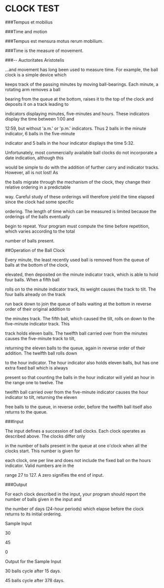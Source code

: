 CLOCK TEST
=========

###Tempus et mobilius

###Time and motion

###Tempus est mensura motus rerum mobilium.

###Time is the measure of movement.

###-- Auctoritates Aristotelis

...and movement has long been used to measure time. For example, the ball clock is a simple device which 

keeps track of the passing minutes by moving ball-bearings. Each minute, a rotating arm removes a ball 

bearing from the queue at the bottom, raises it to the top of the clock and deposits it on a track leading to 

indicators displaying minutes, five-minutes and hours. These indicators display the time between 1:00 and 

12:59, but without 'a.m.' or 'p.m.' indicators. Thus 2 balls in the minute indicator, 6 balls in the five-minute 

indicator and 5 balls in the hour indicator displays the time 5:32.

Unfortunately, most commercially available ball clocks do not incorporate a date indication, although this 

would be simple to do with the addition of further carry and indicator tracks. However, all is not lost! As 

the balls migrate through the mechanism of the clock, they change their relative ordering in a predictable 

way. Careful study of these orderings will therefore yield the time elapsed since the clock had some specific 

ordering. The length of time which can be measured is limited because the orderings of the balls eventually 

begin to repeat. Your program must compute the time before repetition, which varies according to the total 

number of balls present.

##Operation of the Ball Clock

Every minute, the least recently used ball is removed from the queue of balls at the bottom of the clock, 

elevated, then deposited on the minute indicator track, which is able to hold four balls. When a fifth ball 

rolls on to the minute indicator track, its weight causes the track to tilt. The four balls already on the track 

run back down to join the queue of balls waiting at the bottom in reverse order of their original addition to 

the minutes track. The fifth ball, which caused the tilt, rolls on down to the five-minute indicator track. This 

track holds eleven balls. The twelfth ball carried over from the minutes causes the five-minute track to tilt, 

returning the eleven balls to the queue, again in reverse order of their addition. The twelfth ball rolls down 

to the hour indicator. The hour indicator also holds eleven balls, but has one extra fixed ball which is always 

present so that counting the balls in the hour indicator will yield an hour in the range one to twelve. The 

twelfth ball carried over from the five-minute indicator causes the hour indicator to tilt, returning the eleven 

free balls to the queue, in reverse order, before the twelfth ball itself also returns to the queue.

###Input

The input defines a succession of ball clocks. Each clock operates as described above. The clocks differ only 

in the number of balls present in the queue at one o'clock when all the clocks start. This number is given for 

each clock, one per line and does not include the fixed ball on the hours indicator. Valid numbers are in the 

range 27 to 127. A zero signifies the end of input.

###Output

For each clock described in the input, your program should report the number of balls given in the input and 

the number of days (24-hour periods) which elapse before the clock returns to its initial ordering.

Sample Input

30

45

0

Output for the Sample Input

30 balls cycle after 15 days.

45 balls cycle after 378 days.
